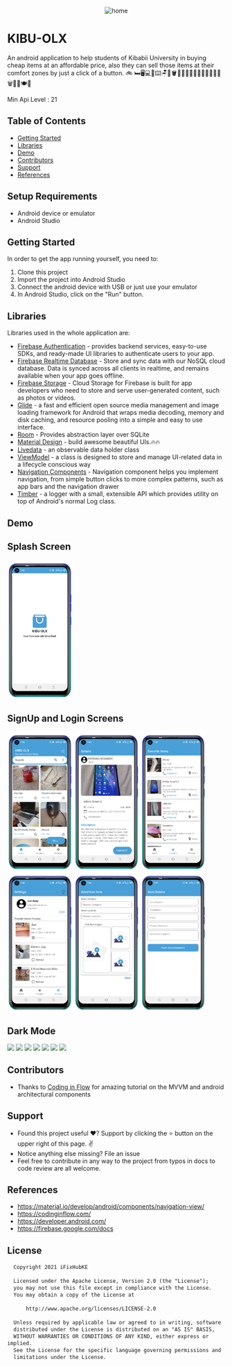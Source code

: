<p align="center">
<img src="screenshots/logo.png" alt="home" width="100"/>

# KIBU-OLX

An android application to help students of Kibabii University in buying cheap items at an affordable price, also they can sell those items at their comfort zones by just a click of a button. 🚲 🛏️🖥️💻📱⌨️🪑🍻🪣👕👖👔👞👟🧤🧢👜💼🎒🧳🗑️📗🍴🍽️🔪

Min Api Level : 21 


## Table of Contents


- [Getting Started](#run)
- [Libraries](#libraries)
- [Demo](#demo)
- [Contributors](#contributors)
- [Support](#support)
- [References](#references)


## Setup Requirements

- Android device or emulator
- Android Studio

## Getting Started

In order to get the app running yourself, you need to:

1.  Clone this project
2.  Import the project into Android Studio
3.  Connect the android device with USB or just use your emulator
4.  In Android Studio, click on the "Run" button.

## Libraries

Libraries used in the whole application are:

- [Firebase Authentication](https://firebase.google.com/docs/auth) - provides backend services, easy-to-use SDKs, and ready-made UI libraries to authenticate users to your app.
- [Firebase Realtime Database](https://firebase.google.com/docs/database) - Store and sync data with our NoSQL cloud database. Data is synced across all clients in realtime, and remains available when your app goes offline.
- [Firebase Storage](https://firebase.google.com/docs/storage) - Cloud Storage for Firebase is built for app developers who need to store and serve user-generated content, such as photos or videos.
- [Glide](https://github.com/bumptech/glide) - a fast and efficient open source media management and image loading framework for Android that wraps media decoding, memory and disk caching, and resource pooling into a simple and easy to use interface.
- [Room](https://developer.android.com/training/data-storage/room) - Provides abstraction layer over SQLite
- [Material Design](https://material.io/develop/android/docs/getting-started/) - build awesome beautiful UIs.🔥🔥
- [Livedata](https://developer.android.com/topic/libraries/architecture/livedata) - an observable data holder class
- [ViewModel](https://developer.android.com/topic/libraries/architecture/viewmodel) - a class is designed to store and manage UI-related data in a lifecycle conscious way
- [Navigation Components](https://developer.android.com/guide/navigation) - Navigation component helps you implement navigation, from simple button clicks to more complex patterns, such as app bars and the navigation drawer
- [Timber](https://github.com/JakeWharton/timber) - a logger with a small, extensible API which provides utility on top of Android's normal Log class.

## Demo

## Splash Screen

<p float="left">
<img src="screenshots/Screenshot_20210328-194252.png" width=150/>
  </p>
  
## SignUp and Login Screens
<p>
  <img src="screenshots/Screenshot_20210328-194352.png" width=150/>
  <img src="screenshots/Screenshot_20210328-194436.png" width=150/>
  <img src="screenshots/Screenshot_20210328-194737.png" width=150/>
  <img src="screenshots/Screenshot_20210328-194809.png" width=150/>
  <img src="screenshots/Screenshot_20210328-194625.png" width=150/>
  <img src="screenshots/Screenshot_20210328-194708.png" width=150/>
</p>
  
  ## Dark Mode

<p float="left">
<img src="screenshots/Screenshot_20200809-151201.jpg" width=250/>
<img src="screenshots/Screenshot_20200809-151215.jpg" width=250/>
  <img src="screenshots/Screenshot_20200809-151429.jpg" width=250/>
  <img src="screenshots/Screenshot_20200809-151445.jpg" width=250/>
  <img src="screenshots/Screenshot_20200809-151457.jpg" width=250/>
  <img src="screenshots/Screenshot_20200809-151504.jpg" width=250/>
  <img src="screenshots/Screenshot_20200809-151510.jpg" width=250/>
  </p>

## Contributors

- Thanks to [Coding in Flow](https://codinginflow.com/) for amazing tutorial on the MVVM and android architectural components

## Support

- Found this project useful ❤️? Support by clicking the ⭐️ button on the upper right of this page. ✌️
- Notice anything else missing? File an issue 
- Feel free to contribute in any way to the project from typos in docs to code review are all welcome.

## References

- https://material.io/develop/android/components/navigation-view/
- https://codinginflow.com/
- https://developer.android.com/
- https://firebase.google.com/docs

## License

 ```
   Copyright 2021 iFixHubKE
   
   Licensed under the Apache License, Version 2.0 (the "License");
   you may not use this file except in compliance with the License.
   You may obtain a copy of the License at

       http://www.apache.org/licenses/LICENSE-2.0

   Unless required by applicable law or agreed to in writing, software
   distributed under the License is distributed on an "AS IS" BASIS,
   WITHOUT WARRANTIES OR CONDITIONS OF ANY KIND, either express or implied.
   See the License for the specific language governing permissions and
   limitations under the License.
